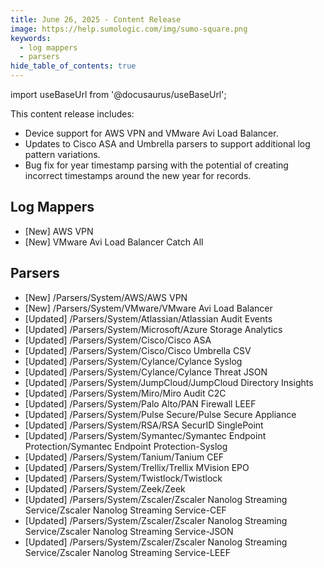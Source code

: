 ```yaml
---
title: June 26, 2025 - Content Release
image: https://help.sumologic.com/img/sumo-square.png
keywords:
  - log mappers
  - parsers
hide_table_of_contents: true    
---
```


import useBaseUrl from '@docusaurus/useBaseUrl';

This content release includes:
- Device support for AWS VPN and VMware Avi Load Balancer.
- Updates to Cisco ASA and Umbrella parsers to support additional log pattern variations.
- Bug fix for year timestamp parsing with the potential of creating incorrect timestamps around the new year for records.

## Log Mappers
- [New] AWS VPN
- [New] VMware Avi Load Balancer Catch All

## Parsers
- [New] /Parsers/System/AWS/AWS VPN
- [New] /Parsers/System/VMware/VMware Avi Load Balancer
- [Updated] /Parsers/System/Atlassian/Atlassian Audit Events
- [Updated] /Parsers/System/Microsoft/Azure Storage Analytics
- [Updated] /Parsers/System/Cisco/Cisco ASA
- [Updated] /Parsers/System/Cisco/Cisco Umbrella CSV
- [Updated] /Parsers/System/Cylance/Cylance Syslog
- [Updated] /Parsers/System/Cylance/Cylance Threat JSON
- [Updated] /Parsers/System/JumpCloud/JumpCloud Directory Insights
- [Updated] /Parsers/System/Miro/Miro Audit C2C
- [Updated] /Parsers/System/Palo Alto/PAN Firewall LEEF
- [Updated] /Parsers/System/Pulse Secure/Pulse Secure Appliance
- [Updated] /Parsers/System/RSA/RSA SecurID SinglePoint
- [Updated] /Parsers/System/Symantec/Symantec Endpoint Protection/Symantec Endpoint Protection-Syslog
- [Updated] /Parsers/System/Tanium/Tanium CEF
- [Updated] /Parsers/System/Trellix/Trellix MVision EPO
- [Updated] /Parsers/System/Twistlock/Twistlock
- [Updated] /Parsers/System/Zeek/Zeek
- [Updated] /Parsers/System/Zscaler/Zscaler Nanolog Streaming Service/Zscaler Nanolog Streaming Service-CEF
- [Updated] /Parsers/System/Zscaler/Zscaler Nanolog Streaming Service/Zscaler Nanolog Streaming Service-JSON
- [Updated] /Parsers/System/Zscaler/Zscaler Nanolog Streaming Service/Zscaler Nanolog Streaming Service-LEEF
